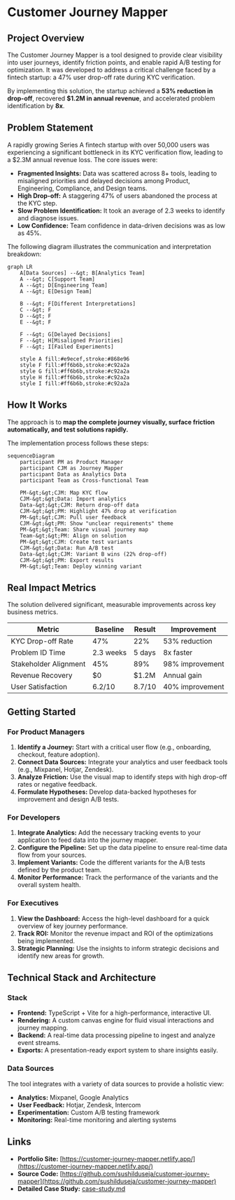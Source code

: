 # Customer Journey Mapper

## Project Overview

The Customer Journey Mapper is a tool designed to provide clear visibility into user journeys, identify friction points, and enable rapid A/B testing for optimization. It was developed to address a critical challenge faced by a fintech startup: a 47% user drop-off rate during KYC verification.

By implementing this solution, the startup achieved a **53% reduction in drop-off**, recovered **$1.2M in annual revenue**, and accelerated problem identification by **8x**.

## Problem Statement

A rapidly growing Series A fintech startup with over 50,000 users was experiencing a significant bottleneck in its KYC verification flow, leading to a $2.3M annual revenue loss. The core issues were:

- **Fragmented Insights:** Data was scattered across 8+ tools, leading to misaligned priorities and delayed decisions among Product, Engineering, Compliance, and Design teams.
- **High Drop-off:** A staggering 47% of users abandoned the process at the KYC step.
- **Slow Problem Identification:** It took an average of 2.3 weeks to identify and diagnose issues.
- **Low Confidence:** Team confidence in data-driven decisions was as low as 45%.

The following diagram illustrates the communication and interpretation breakdown:

```mermaid
graph LR
    A[Data Sources] --&gt; B[Analytics Team]
    A --&gt; C[Support Team]
    A --&gt; D[Engineering Team]
    A --&gt; E[Design Team]
    
    B --&gt; F[Different Interpretations]
    C --&gt; F
    D --&gt; F
    E --&gt; F
    
    F --&gt; G[Delayed Decisions]
    F --&gt; H[Misaligned Priorities]
    F --&gt; I[Failed Experiments]
    
    style A fill:#e9ecef,stroke:#868e96
    style F fill:#ff6b6b,stroke:#c92a2a
    style G fill:#ff6b6b,stroke:#c92a2a
    style H fill:#ff6b6b,stroke:#c92a2a
    style I fill:#ff6b6b,stroke:#c92a2a
```

## How It Works

The approach is to **map the complete journey visually, surface friction automatically, and test solutions rapidly.**

The implementation process follows these steps:

```mermaid
sequenceDiagram
    participant PM as Product Manager
    participant CJM as Journey Mapper
    participant Data as Analytics Data
    participant Team as Cross-functional Team
    
    PM-&gt;&gt;CJM: Map KYC flow
    CJM-&gt;&gt;Data: Import analytics
    Data-&gt;&gt;CJM: Return drop-off data
    CJM-&gt;&gt;PM: Highlight 47% drop at verification
    PM-&gt;&gt;CJM: Pull user feedback
    CJM-&gt;&gt;PM: Show "unclear requirements" theme
    PM-&gt;&gt;Team: Share visual journey map
    Team-&gt;&gt;PM: Align on solution
    PM-&gt;&gt;CJM: Create test variants
    CJM-&gt;&gt;Data: Run A/B test
    Data-&gt;&gt;CJM: Variant B wins (22% drop-off)
    CJM-&gt;&gt;PM: Export results
    PM-&gt;&gt;Team: Deploy winning variant
```

## Real Impact Metrics

The solution delivered significant, measurable improvements across key business metrics.

| Metric | Baseline | Result | Improvement |
|--------|----------|--------|-------------|
| KYC Drop-off Rate | 47% | 22% | 53% reduction |
| Problem ID Time | 2.3 weeks | 5 days | 8x faster |
| Stakeholder Alignment | 45% | 89% | 98% improvement |
| Revenue Recovery | $0 | $1.2M | Annual gain |
| User Satisfaction | 6.2/10 | 8.7/10 | 40% improvement |

## Getting Started

### For Product Managers
1.  **Identify a Journey:** Start with a critical user flow (e.g., onboarding, checkout, feature adoption).
2.  **Connect Data Sources:** Integrate your analytics and user feedback tools (e.g., Mixpanel, Hotjar, Zendesk).
3.  **Analyze Friction:** Use the visual map to identify steps with high drop-off rates or negative feedback.
4.  **Formulate Hypotheses:** Develop data-backed hypotheses for improvement and design A/B tests.

### For Developers
1.  **Integrate Analytics:** Add the necessary tracking events to your application to feed data into the journey mapper.
2.  **Configure the Pipeline:** Set up the data pipeline to ensure real-time data flow from your sources.
3.  **Implement Variants:** Code the different variants for the A/B tests defined by the product team.
4.  **Monitor Performance:** Track the performance of the variants and the overall system health.

### For Executives
1.  **View the Dashboard:** Access the high-level dashboard for a quick overview of key journey performance.
2.  **Track ROI:** Monitor the revenue impact and ROI of the optimizations being implemented.
3.  **Strategic Planning:** Use the insights to inform strategic decisions and identify new areas for growth.

## Technical Stack and Architecture

### Stack
-   **Frontend:** TypeScript + Vite for a high-performance, interactive UI.
-   **Rendering:** A custom canvas engine for fluid visual interactions and journey mapping.
-   **Backend:** A real-time data processing pipeline to ingest and analyze event streams.
-   **Exports:** A presentation-ready export system to share insights easily.

### Data Sources
The tool integrates with a variety of data sources to provide a holistic view:
-   **Analytics:** Mixpanel, Google Analytics
-   **User Feedback:** Hotjar, Zendesk, Intercom
-   **Experimentation:** Custom A/B testing framework
-   **Monitoring:** Real-time monitoring and alerting systems

## Links

-   **Portfolio Site:** [https://customer-journey-mapper.netlify.app/](https://customer-journey-mapper.netlify.app/)
-   **Source Code:** [https://github.com/sushilduseja/customer-journey-mapper](https://github.com/sushilduseja/customer-journey-mapper)
-   **Detailed Case Study:** [case-study.md](case-study.md)
